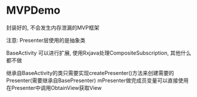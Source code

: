 # MVPDemo
封装好的, 不会发生内存泄漏的MVP框架

注意: Presenter层使用的是抽象类

BaseActivity 可以进行扩展, 使用Rxjava处理CompositeSubscription, 其他什么都不做

继承自BaseActivity的类只需要实现createPresenter()方法来创建需要的Presenter(需要继承自BasePresenter)
mPresenter做完成员变量可以直接使用
在Presenter中调用ObtainView获取View
